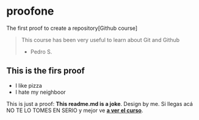 # proofone
The first proof to create a repository[Github course]
> This course has been very useful to learn about Git and Github
> - Pedro S.

## This is the firs proof
* I like pizza
* I hate my neighboor 

This is just a proof: **This readme.md is a joke**.  Design by me. Si llegas acá NO TE LO TOMES EN SERIO y mejor ve [**a ver el curso**](https://platzi.com/cursos/git-github/ "a ver el curso").
